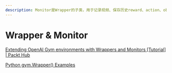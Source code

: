 ```yaml
---
description: Monitor是Wrapper的子类，用于记录视频、保存历史reward、action、observation等信息。
---
```


# Wrapper & Monitor

[Extending OpenAI Gym environments with Wrappers and Monitors \[Tutorial\] \| Packt Hub](https://hub.packtpub.com/openai-gym-environments-wrappers-and-monitors-tutorial/)  


[Python gym.Wrapper\(\) Examples](https://www.programcreek.com/python/example/98663/gym.Wrapper)

